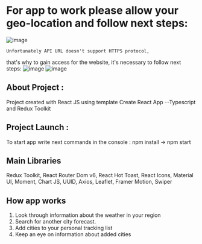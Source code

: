 # For app to work please allow your geo-location and follow next steps:
![image](https://blog.solidsignal.com/wp-content/uploads/2018/06/flat800x800070f.u1.jpg)

```
Unfortunately API URL doesn't support HTTPS protocol,
```
that's why to gain access for the website, it's necessary to follow next steps: 
![image](https://user-images.githubusercontent.com/95978902/195851565-63d313d3-64bd-4add-a128-3e438e1fbb99.png)
![image](https://user-images.githubusercontent.com/95978902/195851768-681792fa-ced5-4a02-9f58-55f07fd20d61.png)


## About Project : 
Project created with React JS using template Create React App --Typescript and Redux Toolkit

## Project Launch :
To start app write next commands in the console : npm install -> npm start

## Main Libraries
Redux Toolkit, React Router Dom v6, React Hot Toast, React Icons, Material UI, Moment, Chart JS, UUID, Axios, Leaflet, Framer Motion, Swiper

## How app works
1. Look through information about the weather in your region
2. Search for another city forecast.
3. Add cities to your personal tracking list
4. Keep an eye on information about added cities
